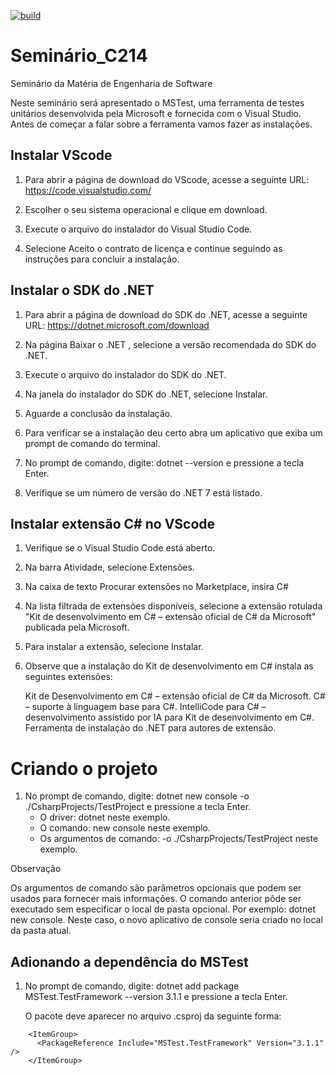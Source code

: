 [![build](https://github.com/DouglasSouza05/Seminario_C214/actions/workflows/workflow.yml/badge.svg)](https://github.com/DouglasSouza05/Seminario_C214/actions/workflows/workflow.yml)

# Seminário_C214

Seminário da Matéria de Engenharia de Software

Neste seminário será apresentado o MSTest, uma ferramenta de testes unitários desenvolvida pela Microsoft e fornecida com o Visual Studio. Antes de começar a falar sobre a ferramenta vamos fazer as instalações.

## Instalar VScode
 
1. Para abrir a página de download do VScode, acesse a seguinte URL:
https://code.visualstudio.com/

2. Escolher o seu sistema operacional e clique em download.

3. Execute o arquivo do instalador do Visual Studio Code.

4. Selecione Aceito o contrato de licença e continue seguindo as instruções para concluir a instalação.

## Instalar o SDK do .NET


1. Para abrir a página de download do SDK do .NET, acesse a seguinte URL:
https://dotnet.microsoft.com/download

2. Na página Baixar o .NET , selecione a versão recomendada do SDK do .NET.

3. Execute o arquivo do instalador do SDK do .NET.

4. Na janela do instalador do SDK do .NET, selecione Instalar.

5. Aguarde a conclusão da instalação.

6. Para verificar se a instalação deu certo abra um aplicativo que exiba um prompt de comando do terminal.

7. No prompt de comando, digite: dotnet --version e pressione a tecla Enter.

8. Verifique se um número de versão do .NET 7 está listado.

## Instalar extensão C# no VScode

1. Verifique se o Visual Studio Code está aberto.

2. Na barra Atividade, selecione Extensões.

3. Na caixa de texto Procurar extensões no Marketplace, insira C#

4. Na lista filtrada de extensões disponíveis, selecione a extensão rotulada "Kit de desenvolvimento em C# – extensão oficial de C# da Microsoft" publicada pela Microsoft.

5. Para instalar a extensão, selecione Instalar.

6. Observe que a instalação do Kit de desenvolvimento em C# instala as seguintes extensões:

    Kit de Desenvolvimento em C# – extensão oficial de C# da Microsoft.
    C# – suporte à linguagem base para C#.
    IntelliCode para C# – desenvolvimento assistido por IA para Kit de desenvolvimento em C#.
    Ferramenta de instalação do .NET para autores de extensão.

# Criando o projeto

1. No prompt de comando, digite: dotnet new console -o ./CsharpProjects/TestProject e pressione a tecla Enter.
    - O driver: dotnet neste exemplo.
    - O comando: new console neste exemplo.
    - Os argumentos de comando: -o ./CsharpProjects/TestProject neste exemplo.

Observação

Os argumentos de comando são parâmetros opcionais que podem ser usados para fornecer mais informações. O comando anterior pôde ser executado sem especificar o local de pasta opcional. Por exemplo: dotnet new console. Neste caso, o novo aplicativo de console seria criado no local da pasta atual.

## Adionando a dependência do MSTest

1. No prompt de comando, digite: dotnet add package MSTest.TestFramework --version 3.1.1 e pressione a tecla Enter.
    
    O pacote deve aparecer no arquivo .csproj da seguinte forma:
```
    <ItemGroup>
      <PackageReference Include="MSTest.TestFramework" Version="3.1.1" />
    </ItemGroup>
```
